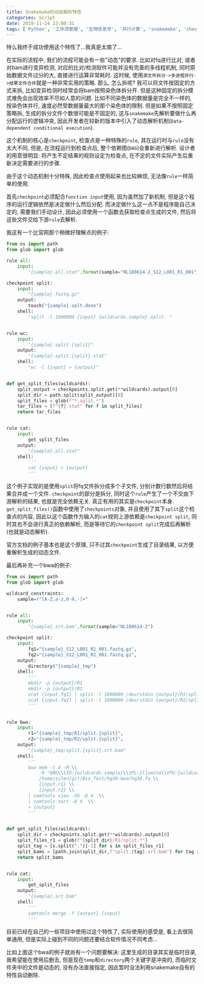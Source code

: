 ```yaml
---
title: Snakemake的动态解析特性
categories: Script
date: 2019-11-24 23:00:31
tags: ['Python', '工作流管理', '生物信息学', '并行计算', 'snakemake', 'checkpoint', 'DAG']
---
```


特么我终于成功使用这个特性了...我真是太南了...

<!-- 摘要部分 -->
<!-- more -->

在实际的流程中, 我们的流程可能会有一些"动态"的要求. 比如对fq进行比对, 或者对bam进行变异检测, 对应的比对/检测软件可能并没有完善的多线程机制, 同时原始数据文件过分的大, 直接进行运算非常耗时. 这时候, 使用`源文件拆分->多进程并行->结果文件合并`就是一种非常实用的策略. 那么, 怎么拆呢? 我可以将文件按固定的方式来拆, 比如变异检测时经常会将bam按照染色体拆分开. 但是这种固定的拆分模式难免会出现效率不尽如人意的问题. 比如不同染色体的数据量是完全不一样的, 按染色体并行, 速度必然受数据量最大的那个染色体的限制. 但是如果不按照固定策略拆, 生成的拆分文件个数很可能是不固定的, 这与`snakemake`先解析要做什么再分配运行的逻辑冲突, 因此开发者在较新的版本中引入了动态解析机制(`Data-dependent conditional execution`).

这个机制的核心是`checkpoint`, 检查点是一种特殊的`rule`, 其在运行时与`rule`没有太大不同, 但是, 在流程运行到检查点后, 整个依赖图(`DAG`)会重新进行解析. 设计者的用意很明显: 将产生不定结果的规则设定为检查点, 在不定的文件实际产生后重新决定需要进行的步骤.

由于这个动态机制十分特殊, 因此检查点使用起来也比较麻烦, 无法像`rule`一样简单的使用. 

首先`checkpoint`必须配合`function input`使用, 因为虽然加了新机制, 但是这个程序的运行逻辑依然是决定做什么然后分配. 而决定做什么这一点不是程序能自己决定的, 需要我们手动设计, 因此必须使用一个函数去获取检查点生成的文件, 然后将这些文件交给下游`rule`去解析. 

我这有一个比官网那个稍微好理解点的例子:

```python
from os import path
from glob import glob

rule all:
    input:
        "{sample}.all.stat".format(sample="NL180614-2_S12_L001_R1_001")

checkpoint split:
    input:
        "{sample}.fastq.gz"
    output:
        touch("{sample}.splt.done")
    shell:
        "split -l 1000000 {input} {wildcards.sample}.split. "


rule wc:
    input:
        "{sample}.split.{split}"
    output:
        "{sample}.split.{split}.stat"
    shell:
        "wc -l {input} > {output}"


def get_split_files(wildcards):
    split_output = checkpoints.split.get(**wildcards).output[0]
    split_dir = path.split(split_output)[0]
    split_files = glob(f"*.split.*")
    tar_files = [f"{f}.stat" for f in split_files]
    return tar_files


rule cat:
    input:
        get_split_files
    output:
        "{sample}.all.stat"
    shell:
        '''
        cat {input} > {output}
        '''
```

这个例子实现的是使用`split`将fq文件拆分成多个子文件, 分别计数行数然后将结果合并成一个文件. `checkpoint`的部分是拆分, 同时这个`rule`产生了一个不交由下游解析的结果, 也就是完全依赖无关. 真正有用的其实是`checkpoint`本身. `get_split_files()`函数中使用了`checkpoints`对象, 并且使用了其下`split`这个检查点的内容, 因此以这个函数作为输入的`cat`规则上游依赖是`checkpoint split`, 同时其也不会进行真正的依赖解析, 而是等待它的`checkpoint split`完成后再解析(也就是动态解析).

官方文档的例子基本也是这个原理, 只不过其`checkpoint`生成了目录结果, 以方便重解析生成的动态文件.

最后再补充一个bwa的例子:

```python
from os import path
from glob import glob

wildcard_constraints:
    sample=r"[A-Z,a-z,0-9,-]+"


rule all:
    input:
        "{sample}.srt.bam".format(sample="NL180614-2")

checkpoint split:
    input:
        fq1="{sample}_S12_L001_R1_001.fastq.gz",
        fq2="{sample}_S12_L001_R2_001.fastq.gz",
    output:
        directory("{sample}_tmp")
    shell:
        '''
        mkdir -p {output}/R1
        mkdir -p {output}/R2
        zcat {input.fq1} | split -l 1000000 /dev/stdin {output}/R1/split.
        zcat {input.fq2} | split -l 1000000 /dev/stdin {output}/R2/split.
        '''


rule bwa:
    input:
        r1="{sample}_tmp/R1/split.{split}",
        r2="{sample}_tmp/R2/split.{split}",
    output:
        "{sample}_tmp/split.{split}.srt.bam"
    shell:
        '''
        bwa mem -t 4 -M \\
            -R "@RG\\tID:{wildcards.sample}\\tPL:Illumina\\tPU:{wildcards.sample}\\tSM:{wildcards.sample}" \\
            /home/silen/git/Bio_Test/hg38-bwa/hg38.fa \\
            {input.r1} \\
            {input.r2} \\
        | samtools view -Sb -@ 4  \\
        | samtools sort -@ 4  \\
        > {output}
        '''


def get_split_files(wildcards):
    split_dir = checkpoints.split.get(**wildcards).output[0]
    split_files_r1 = glob(f"{split_dir}/R1/split.*")
    split_tag = [s.split(".")[-1] for s in split_files_r1]
    split_bams = [path.join(split_dir,f"split.{tag}.srt.bam") for tag in split_tag]
    return split_bams


rule cat:
    input:
        get_split_files
    output:
        "{sample}.srt.bam"
    shell:
        '''
        samtools merge -f {output} {input}
        '''
```

目前已经在自己的一些项目中使用过这个特性了, 实际使用的感受是, 看上去很简单通用, 但是实际上碰到不同的问题还要结合软件情况不同考虑...

比如上面这个bwa的例子就尚有一个问题要解决: 这里生成的目录其实是临时目录, 我希望能在使用后删去, 但是现在`temp`和`directory`两个关键字是冲突的, 而临时文件夹中的文件是动态的, 没有办法直接指定, 因此暂时没法利用snakemake自有的特性自动删除.
